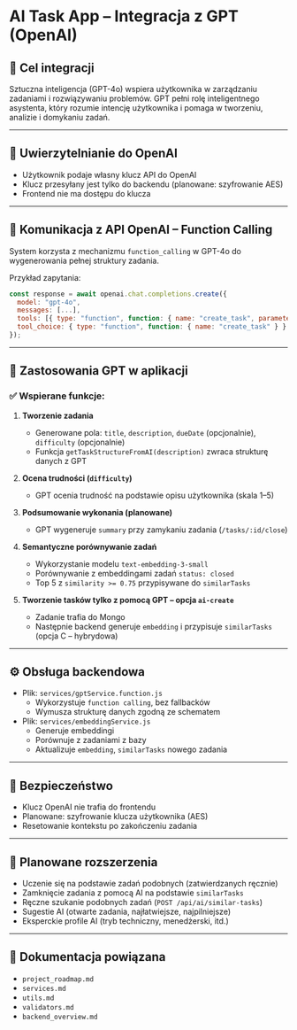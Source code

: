 # AI Task App – Integracja z GPT (OpenAI)

## 🎯 Cel integracji

Sztuczna inteligencja (GPT-4o) wspiera użytkownika w zarządzaniu zadaniami i rozwiązywaniu problemów.
GPT pełni rolę inteligentnego asystenta, który rozumie intencję użytkownika i pomaga w tworzeniu, analizie i domykaniu zadań.

---

## 🔐 Uwierzytelnianie do OpenAI

- Użytkownik podaje własny klucz API do OpenAI
- Klucz przesyłany jest tylko do backendu (planowane: szyfrowanie AES)
- Frontend nie ma dostępu do klucza

---

## 🔗 Komunikacja z API OpenAI – Function Calling

System korzysta z mechanizmu `function_calling` w GPT-4o do wygenerowania pełnej struktury zadania.

Przykład zapytania:

```js
const response = await openai.chat.completions.create({
  model: "gpt-4o",
  messages: [...],
  tools: [{ type: "function", function: { name: "create_task", parameters: {...} } }],
  tool_choice: { type: "function", function: { name: "create_task" } }
});
```

---

## 🧠 Zastosowania GPT w aplikacji

### ✅ Wspierane funkcje:

1. **Tworzenie zadania**

   - Generowane pola: `title`, `description`, `dueDate` (opcjonalnie), `difficulty` (opcjonalnie)
   - Funkcja `getTaskStructureFromAI(description)` zwraca strukturę danych z GPT

2. **Ocena trudności (`difficulty`)**

   - GPT ocenia trudność na podstawie opisu użytkownika (skala 1–5)

3. **Podsumowanie wykonania (planowane)**

   - GPT wygeneruje `summary` przy zamykaniu zadania (`/tasks/:id/close`)

4. **Semantyczne porównywanie zadań**

   - Wykorzystanie modelu `text-embedding-3-small`
   - Porównywanie z embeddingami zadań `status: closed`
   - Top 5 z `similarity >= 0.75` przypisywane do `similarTasks`

5. **Tworzenie tasków tylko z pomocą GPT – opcja `ai-create`**
   - Zadanie trafia do Mongo
   - Następnie backend generuje `embedding` i przypisuje `similarTasks` (opcja C – hybrydowa)

---

## ⚙️ Obsługa backendowa

- Plik: `services/gptService.function.js`
  - Wykorzystuje `function calling`, bez fallbacków
  - Wymusza strukturę danych zgodną ze schematem
- Plik: `services/embeddingService.js`
  - Generuje embeddingi
  - Porównuje z zadaniami z bazy
  - Aktualizuje `embedding`, `similarTasks` nowego zadania

---

## 🔐 Bezpieczeństwo

- Klucz OpenAI nie trafia do frontendu
- Planowane: szyfrowanie klucza użytkownika (AES)
- Resetowanie kontekstu po zakończeniu zadania

---

## 📌 Planowane rozszerzenia

- Uczenie się na podstawie zadań podobnych (zatwierdzanych ręcznie)
- Zamknięcie zadania z pomocą AI na podstawie `similarTasks`
- Ręczne szukanie podobnych zadań (`POST /api/ai/similar-tasks`)
- Sugestie AI (otwarte zadania, najłatwiejsze, najpilniejsze)
- Eksperckie profile AI (tryb techniczny, menedżerski, itd.)

---

## 📄 Dokumentacja powiązana

- `project_roadmap.md`
- `services.md`
- `utils.md`
- `validators.md`
- `backend_overview.md`
